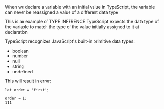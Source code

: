 When we declare a variable with an initial value
in TypeScript, the variable can never be reassigned
a value of a different data type

This is an example of TYPE INFERENCE
TypeScript expects the data type of the variable
to match the type of the value initially assigned
to it at declaration

TypeScript recognizes JavaScript's built-in
primitive data types:
- boolean
- number
- null
- string
- undefined

This will result in error:
```
let order = 'first';
 
order = 1;
111